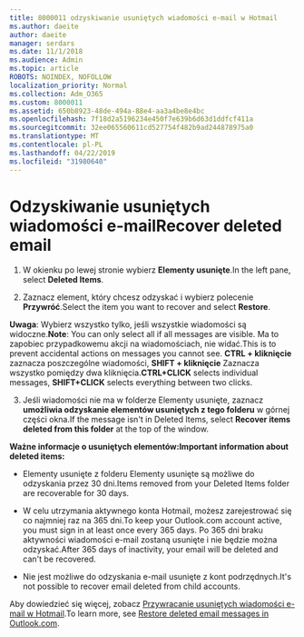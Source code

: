 ```yaml
---
title: 8000011 odzyskiwanie usuniętych wiadomości e-mail w Hotmail
ms.author: daeite
author: daeite
manager: serdars
ms.date: 11/1/2018
ms.audience: Admin
ms.topic: article
ROBOTS: NOINDEX, NOFOLLOW
localization_priority: Normal
ms.collection: Adm_O365
ms.custom: 8000011
ms.assetid: 650b8923-48de-494a-88e4-aa3a4be8e4bc
ms.openlocfilehash: 7f18d2a5196234e450f7e639b6d63d1ddfcf411a
ms.sourcegitcommit: 32ee065560611cd527754f482b9ad244878975a0
ms.translationtype: MT
ms.contentlocale: pl-PL
ms.lasthandoff: 04/22/2019
ms.locfileid: "31980640"
---
```

# <a name="recover-deleted-email"></a><span data-ttu-id="0fd5e-102">Odzyskiwanie usuniętych wiadomości e-mail</span><span class="sxs-lookup"><span data-stu-id="0fd5e-102">Recover deleted email</span></span>

1. <span data-ttu-id="0fd5e-103">W okienku po lewej stronie wybierz **Elementy usunięte**.</span><span class="sxs-lookup"><span data-stu-id="0fd5e-103">In the left pane, select **Deleted Items**.</span></span> 
    
2. <span data-ttu-id="0fd5e-104">Zaznacz element, który chcesz odzyskać i wybierz polecenie **Przywróć**.</span><span class="sxs-lookup"><span data-stu-id="0fd5e-104">Select the item you want to recover and select **Restore**.</span></span> 
  
 <span data-ttu-id="0fd5e-105">**Uwaga**: Wybierz wszystko tylko, jeśli wszystkie wiadomości są widoczne.</span><span class="sxs-lookup"><span data-stu-id="0fd5e-105">**Note**: You can only select all if all messages are visible.</span></span> <span data-ttu-id="0fd5e-106">Ma to zapobiec przypadkowemu akcji na wiadomościach, nie widać.</span><span class="sxs-lookup"><span data-stu-id="0fd5e-106">This is to prevent accidental actions on messages you cannot see.</span></span> <span data-ttu-id="0fd5e-107">**CTRL + kliknięcie** zaznacza poszczególne wiadomości, **SHIFT + kliknięcie** Zaznacza wszystko pomiędzy dwa kliknięcia.</span><span class="sxs-lookup"><span data-stu-id="0fd5e-107">**CTRL+CLICK** selects individual messages, **SHIFT+CLICK** selects everything between two clicks.</span></span> 
    
3. <span data-ttu-id="0fd5e-108">Jeśli wiadomości nie ma w folderze Elementy usunięte, zaznacz **umożliwia odzyskanie elementów usuniętych z tego folderu** w górnej części okna.</span><span class="sxs-lookup"><span data-stu-id="0fd5e-108">If the message isn't in Deleted Items, select **Recover items deleted from this folder** at the top of the window.</span></span> 
    
 <span data-ttu-id="0fd5e-109">**Ważne informacje o usuniętych elementów:**</span><span class="sxs-lookup"><span data-stu-id="0fd5e-109">**Important information about deleted items:**</span></span>
  
- <span data-ttu-id="0fd5e-110">Elementy usunięte z folderu Elementy usunięte są możliwe do odzyskania przez 30 dni.</span><span class="sxs-lookup"><span data-stu-id="0fd5e-110">Items removed from your Deleted Items folder are recoverable for 30 days.</span></span>
    
- <span data-ttu-id="0fd5e-111">W celu utrzymania aktywnego konta Hotmail, możesz zarejestrować się co najmniej raz na 365 dni.</span><span class="sxs-lookup"><span data-stu-id="0fd5e-111">To keep your Outlook.com account active, you must sign in at least once every 365 days.</span></span> <span data-ttu-id="0fd5e-112">Po 365 dni braku aktywności wiadomości e-mail zostaną usunięte i nie będzie można odzyskać.</span><span class="sxs-lookup"><span data-stu-id="0fd5e-112">After 365 days of inactivity, your email will be deleted and can't be recovered.</span></span>
    
- <span data-ttu-id="0fd5e-113">Nie jest możliwe do odzyskania e-mail usunięte z kont podrzędnych.</span><span class="sxs-lookup"><span data-stu-id="0fd5e-113">It's not possible to recover email deleted from child accounts.</span></span>
    
<span data-ttu-id="0fd5e-114">Aby dowiedzieć się więcej, zobacz [Przywracanie usuniętych wiadomości e-mail w Hotmail](https://go.microsoft.com/fwlink/p/?linkid=873117).</span><span class="sxs-lookup"><span data-stu-id="0fd5e-114">To learn more, see [Restore deleted email messages in Outlook.com](https://go.microsoft.com/fwlink/p/?linkid=873117).</span></span>
  

